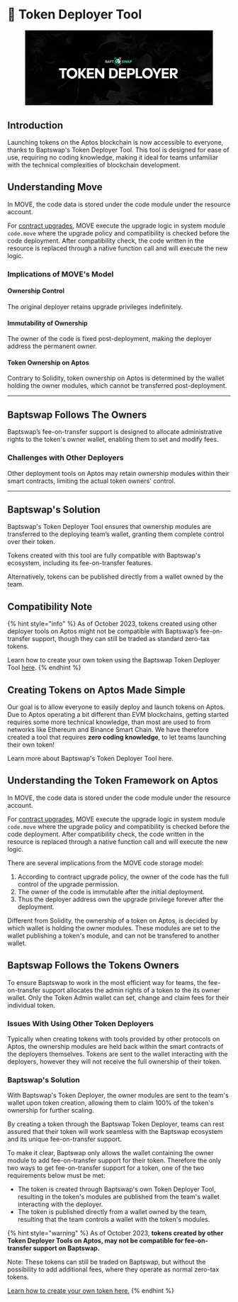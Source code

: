 # 🚀 Token Deployer Tool

<figure><img src="../../.gitbook/assets/image (27).png" alt=""><figcaption></figcaption></figure>

## Introduction

Launching tokens on the Aptos blockchain is now accessible to everyone, thanks to Baptswap's Token Deployer Tool. This tool is designed for ease of use, requiring no coding knowledge, making it ideal for teams unfamiliar with the technical complexities of blockchain development.

## Understanding Move

In MOVE, the code data is stored under the code module under the resource account.&#x20;

For [contract upgrades](https://aptos.dev/guides/move-guides/upgrading-move-code/), MOVE execute the upgrade logic in system module `code.move` where the upgrade policy and compatibility is checked before the code deployment. After compatibility check, the code written in the resource is replaced through a native function call and will execute the new logic.

### Implications of MOVE's Model

#### **Ownership Control**

The original deployer retains upgrade privileges indefinitely.

#### **Immutability of Ownership**

The owner of the code is fixed post-deployment, making the deployer address the permanent owner.

#### **Token Ownership on Aptos**

Contrary to Solidity, token ownership on Aptos is determined by the wallet holding the owner modules, which cannot be transferred post-deployment.

***

## Baptswap Follows The Owners

Baptswap’s fee-on-transfer support is designed to allocate administrative rights to the token's owner wallet, enabling them to set and modify fees.

### Challenges with Other Deployers

Other deployment tools on Aptos may retain ownership modules within their smart contracts, limiting the actual token owners' control.

***

## Baptswap's Solution

Baptswap's Token Deployer Tool ensures that ownership modules are transferred to the deploying team’s wallet, granting them complete control over their token.

Tokens created with this tool are fully compatible with Baptswap's ecosystem, including its fee-on-transfer features.&#x20;

Alternatively, tokens can be published directly from a wallet owned by the team.

## Compatibility Note

{% hint style="info" %}
As of October 2023, tokens created using other deployer tools on Aptos might not be compatible with Baptswap’s fee-on-transfer support, though they can still be traded as standard zero-tax tokens.

Learn how to create your own token using the Baptswap Token Deployer Tool [here](../../create-your-own-token.md).
{% endhint %}

##

##

## Creating Tokens on Aptos Made Simple

Our goal is to allow everyone to easily deploy and launch tokens on Aptos. Due to Aptos operating a bit different than EVM blockchains, getting started requires some more technical knowledge, than most are used to from networks like Ethereum and Binance Smart Chain. We have therefore created a tool that requires **zero coding knowledge**, to let teams launching their own token!

Learn more about Baptswap's Token Deployer Tool here.

## Understanding the Token Framework on Aptos

In MOVE, the code data is stored under the code module under the resource account.&#x20;

For [contract upgrades](https://aptos.dev/guides/move-guides/upgrading-move-code/), MOVE execute the upgrade logic in system module `code.move` where the upgrade policy and compatibility is checked before the code deployment. After compatibility check, the code written in the resource is replaced through a native function call and will execute the new logic.

There are several implications from the MOVE code storage model:

1. According to contract upgrade policy, the owner of the code has the full control of the upgrade permission.
2. The owner of the code is immutable after the initial deployment.
3. Thus the deployer address own the upgrade privilege forever after the deployment.

Different from Solidity, the ownership of a token on Aptos, is decided by which wallet is holding the owner modules. These modules are set to the wallet publishing a token's module, and can not be transfered to another wallet.

## Baptswap Follows the Tokens Owners

To ensure Baptswap to work in the most efficient way for teams, the fee-on-transfer support allocates the admin rights of a token to the its owner wallet. Only the Token Admin wallet can set, change and claim fees for their individual token.

### Issues With Using Other Token Deployers

Typically when creating tokens with tools provided by other protocols on Aptos, the ownership modules are held back within the smart contracts of the deployers themselves. Tokens are sent to the wallet interacting with the deployers, however they will not receive the full ownership of their token.

### Baptswap's Solution

With Baptswap's Token Deployer, the owner modules are sent to the team's wallet upon token creation, allowing them to claim 100% of the token's ownership for further scaling.

By creating a token through the Baptswap Token Deployer, teams can rest assured that their token will work seamless with the Baptswap ecosystem and its unique fee-on-transfer support.

To make it clear, Baptswap only allows the wallet containing the owner module to add fee-on-transfer support for their token. Therefore the only two ways to get fee-on-transfer support for a token, one of the two requirements below must be met:

* The token is created through Baptswap's own Token Deployer Tool, resulting in the token's modules are published from the team's wallet interacting with the deployer.
* The token is published directly from a wallet owned by the team, resulting that the team controls a wallet with the token's modules.

{% hint style="warning" %}
As of October 2023, **tokens created by other Token Deployer Tools on Aptos, may not be compatible for fee-on-transfer support on Baptswap.**

Note: These tokens can still be traded on Baptswap, but without the possibility to add additional fees, where they operate as normal zero-tax tokens.

[Learn how to create your own token here.](../../create-your-own-token.md)
{% endhint %}
